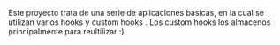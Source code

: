 Este proyecto trata de una serie de aplicaciones basicas, en la cual se utilizan varios hooks y custom hooks .
Los custom hooks los almacenos principalmente para reultilizar :)
